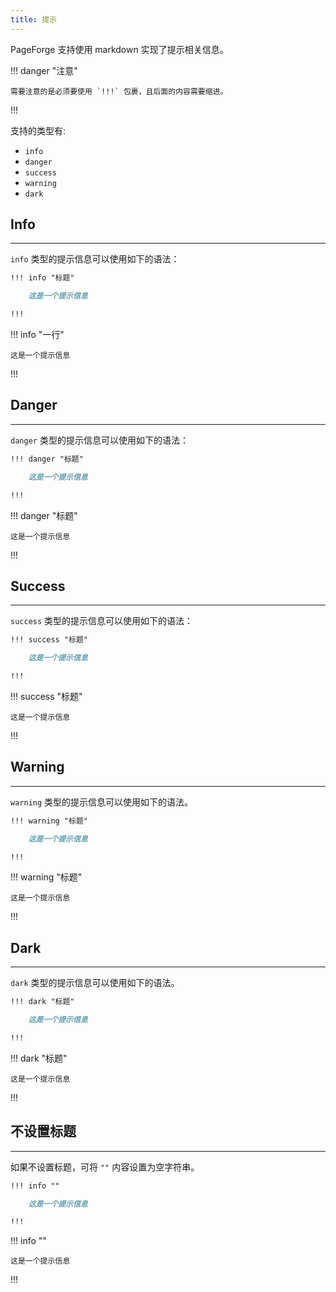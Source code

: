 ```yaml
---
title: 提示
---
```


PageForge 支持使用 markdown 实现了提示相关信息。

!!! danger "注意"

    需要注意的是必须要使用 `!!!` 包裹，且后面的内容需要缩进。

!!!

支持的类型有:

- `info`
- `danger`
- `success`
- `warning`
- `dark`

## Info

---

`info` 类型的提示信息可以使用如下的语法：

```markdown
!!! info "标题"

    这是一个提示信息

!!!
```

!!! info "一行"

    这是一个提示信息

!!!

## Danger

---

`danger` 类型的提示信息可以使用如下的语法：

```markdown
!!! danger "标题"

    这是一个提示信息

!!!
```

!!! danger "标题"

    这是一个提示信息

!!!

## Success

---

`success` 类型的提示信息可以使用如下的语法：

```markdown
!!! success "标题"

    这是一个提示信息

!!!
```

!!! success "标题"

    这是一个提示信息

!!!

## Warning

---

`warning` 类型的提示信息可以使用如下的语法。

```markdown
!!! warning "标题"

    这是一个提示信息

!!!
```

!!! warning "标题"

    这是一个提示信息

!!!

## Dark

---

`dark` 类型的提示信息可以使用如下的语法。

```markdown
!!! dark "标题"

    这是一个提示信息

!!!
```

!!! dark "标题"

    这是一个提示信息

!!!

## 不设置标题

---

如果不设置标题，可将 `""` 内容设置为空字符串。

```markdown
!!! info ""

    这是一个提示信息

!!!
```

!!! info ""

    这是一个提示信息

!!!